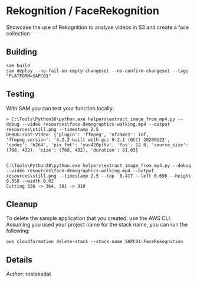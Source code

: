 # Rekognition / FaceRekognition

Showcase the use of Rekognition to analyse videos in S3 and create a face collection

## Building

```shell
sam build 
sam deploy --no-fail-on-empty-changeset --no-confirm-changeset --tags "PLATFORM=SAPC01" 
``` 

## Testing

With SAM you can test your function locally:

```shell
> C:\Tools\Python38\python.exe helpers\extract_image_from_mp4.py --debug --video resources\face-demographics-walking.mp4 --output resources\still.png --timestamp 2.5
DEBUG:root:Video: {'plugin': 'ffmpeg', 'nframes': inf, 'ffmpeg_version': '4.2.2 built with gcc 9.2.1 (GCC) 20200122', 'codec': 'h264', 'pix_fmt': 'yuv420p(tv', 'fps': 12.0, 'source_size': (768, 432), 'size': (768, 432), 'duration': 61.03}


C:\Tools\Python38\python.exe helpers\extract_image_from_mp4.py --debug --video resources\face-demographics-walking.mp4 --output resources\still.png --timestamp 2.5 --top  0.417 --left 0.698 --height 0.058 --width 0.02
Cutting 320 -> 364, 301 -> 310
```

## Cleanup

To delete the sample application that you created, use the AWS CLI. Assuming you used your project name for the stack name, you can run the following:

```shell
aws cloudformation delete-stack --stack-name SAPC01-FaceRekognition
```

## Details

*Author*: rostskadat

